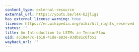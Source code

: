 ```yaml
---
content_type: external-resource
external_url: https://youtu.be/l4X-kZjl1gs
has_external_license_warning: true
license: https://en.wikipedia.org/wiki/All_rights_reserved
status: ''
title: An Introduction to LSTMs in TensorFlow
uid: a518e47c-1b18-41de-a93e-93db81c6fb51
wayback_url: ''
---
```

